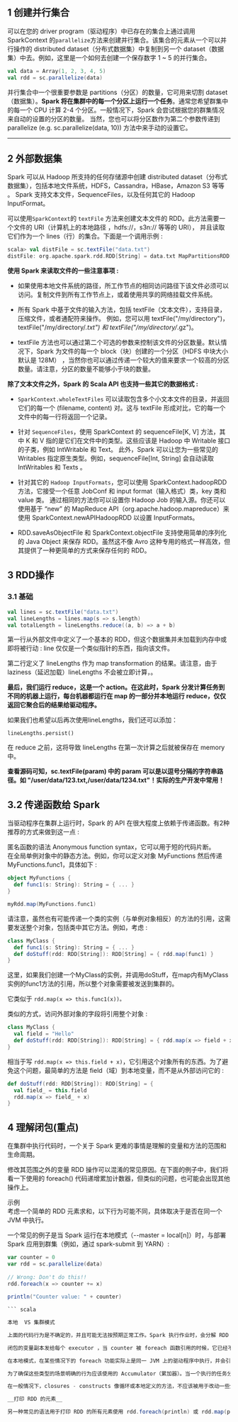 ## 1 创建并行集合

可以在您的 driver program（驱动程序）中已存在的集合上通过调用  SparkContext 的` parallelize `方法来创建并行集合。该集合的元素从一个可以并行操作的 distributed dataset（分布式数据集）中复制到另一个 dataset（数据集）中去。例如，这里是一个如何去创建一个保存数字 1 ~ 5 的并行集合。

``` scala
val data = Array(1, 2, 3, 4, 5)
val rdd = sc.parallelize(data)
```

并行集合中一个很重要参数是 partitions（分区）的数量，它可用来切割 dataset（数据集）。__Spark 将在集群中的每一个分区上运行一个任务__。通常您希望群集中的每一个 CPU 计算 2-4 个分区。一般情况下，Spark 会尝试根据您的群集情况来自动的设置的分区的数量。
当然，您也可以将分区数作为第二个参数传递到 parallelize (e.g. sc.parallelize(data, 10)) 方法中来手动的设置它。

-----------------------------
## 2  外部数据集

Spark 可以从 Hadoop 所支持的任何存储源中创建 distributed dataset（分布式数据集），包括本地文件系统，HDFS，Cassandra，HBase，Amazon S3 等等
。 Spark 支持文本文件，SequenceFiles，以及任何其它的 Hadoop InputFormat。

可以使用`SparkContext`的 `textFile` 方法来创建文本文件的 RDD。此方法需要一个文件的 URI（计算机上的本地路径 ，hdfs://，s3n:// 等等的 URI），
并且读取它们作为一个 lines（行）的集合。下面是一个调用示例 : 

``` scala
scala> val distFile = sc.textFile("data.txt")
distFile: org.apache.spark.rdd.RDD[String] = data.txt MapPartitionsRDD[10] at textFile at <console>:26
```
__使用 Spark 来读取文件的一些注意事项 :__

* 如果使用本地文件系统的路径，所工作节点的相同访问路径下该文件必须可以访问。复制文件到所有工作节点上，或着使用共享的网络挂载文件系统。

* 所有 Spark 中基于文件的输入方法，包括 textFile（文本文件），支持目录，压缩文件，或者通配符来操作。
    例如，您可以用 textFile("/my/directory")，textFile("/my/directory/*.txt") 和 textFile("/my/directory/*.gz")。

* textFile 方法也可以通过第二个可选的参数来控制该文件的分区数量。默认情况下，Spark 为文件的每一个 block（块）创建的一个分区（HDFS 中块大小默认是 128M）
    ，当然你也可以通过传递一个较大的值来要求一个较高的分区数量。请注意，分区的数量不能够小于块的数量。
    
    
 __除了文本文件之外，Spark 的 Scala API 也支持一些其它的数据格式 :__

* `SparkContext.wholeTextFiles` 可以读取包含多个小文本文件的目录，并返回它们的每一个 (filename, content) 对。这与 textFile 形成对比，它的每一个文件中的每一行将返回一个记录。

* 针对 `SequenceFiles`，使用 SparkContext 的 sequenceFile[K, V] 方法，其中 K 和 V 指的是它们在文件中的类型。这些应该是 Hadoop 中 Writable 接口的子类，例如 IntWritable 和 Text。
  此外，Spark 可以让您为一些常见的 Writables 指定原生类型。例如，sequenceFile[Int, String] 会自动读取 IntWritables 和 Texts 。

* 针对其它的 `Hadoop InputFormats`，您可以使用 SparkContext.hadoopRDD 方法，它接受一个任意 JobConf 和 input format（输入格式）类，key 类和          value 类。
     通过相同的方法你可以设置你 Hadoop Job 的输入源。你还可以使用基于 “new” 的 MapReduce API（org.apache.hadoop.mapreduce）来使用                  SparkContext.newAPIHadoopRDD 以设置 InputFormats。
  
* RDD.saveAsObjectFile 和 SparkContext.objectFile 支持使用简单的序列化的 Java Object 来保存 RDD。虽然这不像 Avro 这种专用的格式一样高效，但其提供了一种更简单的方式来保存任何的 RDD。

## 3 RDD操作

### 3.1 基础

``` scala
val lines = sc.textFile("data.txt")
val lineLengths = lines.map(s => s.length)
val totalLength = lineLengths.reduce((a, b) => a + b)
``` 

第一行从外部文件中定义了一个基本的 RDD，但这个数据集并未加载到内存中或即将被行动 : line 仅仅是一个类似指针的东西，指向该文件。

第二行定义了 lineLengths 作为 map transformation 的结果。请注意，由于 laziness（延迟加载）lineLengths 不会被立即计算，。

__最后，我们运行 reduce，这是一个 action。在这此时，Spark 分发计算任务到不同的机器上运行，每台机器都运行在 map 的一部分并本地运行 reduce，仅仅返回它聚合后的结果给驱动程序。__

如果我们也希望以后再次使用lineLengths，我们还可以添加：

`lineLengths.persist()`

在 reduce 之前，这将导致 lineLengths 在第一次计算之后就被保存在 memory 中。

__查看源码可知，sc.textFile(param) 中的 param 可以是以逗号分隔的字符串路径。如 "/user/data/123.txt,/user/data/1234.txt"！实际的生产开发中常用！__

## 3.2 传递函数给 Spark

当驱动程序在集群上运行时，Spark 的 API 在很大程度上依赖于传递函数。有2种推荐的方式来做到这一点 : 

匿名函数的语法 Anonymous function syntax，它可以用于短的代码片断。 <br>
在全局单例对象中的静态方法。例如，你可以定义对象 MyFunctions 然后传递 MyFunctions.func1，具体如下 : 
``` scala
object MyFunctions {
  def func1(s: String): String = { ... }
}

myRdd.map(MyFunctions.func1)
```

请注意，虽然也有可能传递一个类的实例（与单例对象相反）的方法的引用，这需要发送整个对象，包括类中其它方法。例如，考虑 : 
``` scala
class MyClass {
  def func1(s: String): String = { ... }
  def doStuff(rdd: RDD[String]): RDD[String] = { rdd.map(func1) }
}
```
这里，如果我们创建一个MyClass的实例，并调用doStuff，在map内有MyClass实例的func1方法的引用，所以整个对象需要被发送到集群的。

它类似于 `rdd.map(x => this.func1(x))。`

类似的方式，访问外部对象的字段将引用整个对象 : 
``` scala
class MyClass {
  val field = "Hello"
  def doStuff(rdd: RDD[String]): RDD[String] = { rdd.map(x => field + x) }
}
``` 
相当于写 `rdd.map(x => this.field + x)`，它引用这个对象所有的东西。为了避免这个问题，最简单的方法是 field（域）到本地变量，而不是从外部访问它的 : 
```  scala
def doStuff(rdd: RDD[String]): RDD[String] = {
  val field_ = this.field
  rdd.map(x => field_ + x)
}
```

## 4 理解闭包(重点)

在集群中执行代码时，一个关于 Spark 更难的事情是理解的变量和方法的范围和生命周期。

修改其范围之外的变量 RDD 操作可以混淆的常见原因。在下面的例子中，我们将看一下使用的 foreach() 代码递增累加计数器，但类似的问题，也可能会出现其他操作上。

示例 <br>
考虑一个简单的 RDD 元素求和，以下行为可能不同，具体取决于是否在同一个 JVM 中执行。

一个常见的例子是当 Spark 运行在本地模式（--master = local[n]）时，与部署 Spark 应用到群集（例如，通过 spark-submit 到 YARN）: 

``` scala
var counter = 0
var rdd = sc.parallelize(data)
 
// Wrong: Don't do this!!
rdd.foreach(x => counter += x)
 
println("Counter value: " + counter)

``` scala

本地  VS 集群模式

上面的代码行为是不确定的，并且可能无法按预期正常工作。Spark 执行作业时，会分解 RDD 操作到每个执行者里。在执行之前，Spark 计算任务的 closure（闭包）。而闭包是在 RDD 上的执行者必须能够访问的变量和方法（在此情况下的 foreach() ）。闭包被序列化并被发送到每个执行器。

闭包的变量副本发给每个 executor ，当 counter 被 foreach 函数引用的时候，它已经不再是 driver node 的 counter 了。虽然在 driver node 仍然有一个 counter 在内存中，但是对 executors 已经不可见。executor 看到的只是序列化的闭包一个副本。所以 counter 最终的值还是 0，因为对 counter 所有的操作所有操作均引用序列化的 closure 内的值。

在本地模式，在某些情况下的 foreach 功能实际上是同一 JVM 上的驱动程序中执行，并会引用同一个原始的计数器，实际上可能更新。

为了确保这些类型的场景明确的行为应该使用的 Accumulator（累加器）。当一个执行的任务分配到集群中的各个 worker 结点时，Spark 的累加器是专门提供安全更新变量的机制。本指南的累加器的部分会更详细地讨论这些。

在一般情况下，closures - constructs 像循环或本地定义的方法，不应该被用于改动一些全局状态。Spark 没有规定或保证突变的行为，以从封闭件的外侧引用的对象。一些代码，这可能以本地模式运行，但是这只是偶然和这样的代码如预期在分布式模式下不会表现。改用如果需要一些全局聚集累加器。

__打印 RDD 的元素__

另一种常见的语法用于打印 RDD 的所有元素使用 rdd.foreach(println) 或 rdd.map(println)。在一台机器上，这将产生预期的输出和打印 RDD 的所有元素。然而，在集群 cluster 模式下，stdout 输出正在被执行写操作 executors 的 stdout 代替，而不是在一个驱动程序上，因此stdout 的 driver 程序不会显示这些！要打印 driver 程序的所有元素，可以使用的 collect() 方法首先把 RDD 放到 driver 程序节点上 : rdd.collect().foreach(println)。这可能会导致 driver 程序耗尽内存，虽说，因为 collect() 获取整个 RDD 到一台机器; 如果你只需要打印 RDD 的几个元素，一个更安全的方法是使用 take() : `rdd.take(100).foreach(println)。`



















